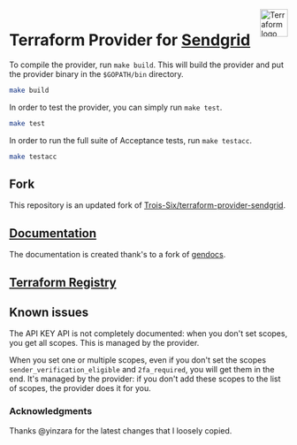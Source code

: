 <!-- markdownlint-disable first-line-h1 no-inline-html -->
<a href="https://terraform.io">
    <img src=".github/terraform_logo.svg" alt="Terraform logo" title="Terraform" align="right" height="50" />
</a>

# Terraform Provider for [Sendgrid](https://sendgrid.com)

To compile the provider, run `make build`. This will build the provider and put the provider binary in the `$GOPATH/bin` directory.

```sh
make build
```

In order to test the provider, you can simply run `make test`.

```sh
make test
```

In order to run the full suite of Acceptance tests, run `make testacc`.

```sh
make testacc
```

## Fork

This repository is an updated fork of [Trois-Six/terraform-provider-sendgrid](https://github.com/Trois-Six/terraform-provider-sendgrid>).

## [Documentation](docs/index.md)

The documentation is created thank's to a fork of [gendocs](https://github.com/terraform-providers/terraform-provider-baiducloud/tree/master/gendocs).

## [Terraform Registry](https://registry.terraform.io/providers/Trois-Six/sendgrid)

## Known issues

The API KEY API is not completely documented: when you don't set scopes, you get all scopes. This is managed by the provider.

When you set one or multiple scopes, even if you don't set the scopes `sender_verification_eligible` and `2fa_required`, you will get them in the end. It's managed by the provider: if you don't add these scopes to the list of scopes, the provider does it for you.

### Acknowledgments

Thanks @yinzara for the latest changes that I loosely copied.
